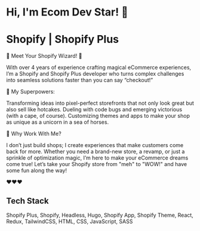 
# Hi, I'm Ecom Dev Star! 👋


# Shopify | Shopify Plus

👋 Meet Your Shopify Wizard! 🧙

With over 4 years of experience crafting magical eCommerce experiences, I’m a Shopify and Shopify Plus developer who turns complex challenges into seamless solutions faster than you can say “checkout!”


🌟 My Superpowers:

Transforming ideas into pixel-perfect storefronts that not only look great but also sell like hotcakes.
Dueling with code bugs and emerging victorious (with a cape, of course).
Customizing themes and apps to make your shop as unique as a unicorn in a sea of horses.


🚀 Why Work With Me? 

I don’t just build shops; I create experiences that make customers come back for more. Whether you need a brand-new store, a revamp, or just a sprinkle of optimization magic, I’m here to make your eCommerce dreams come true!
Let’s take your Shopify store from "meh" to "WOW!" and have some fun along the way!

❤️❤️❤️

## Tech Stack

Shopify Plus, Shopify, Headless, Hugo, Shopify App, Shopify Theme, React, Redux, TailwindCSS, HTML, CSS, JavaScript, SASS

